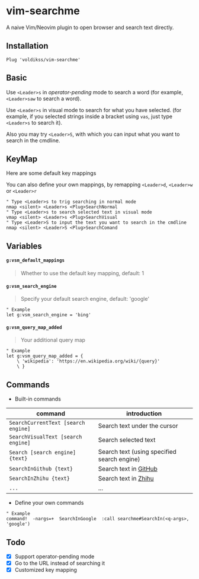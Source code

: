# vim-searchme

A naive Vim/Neovim plugin to open browser and search text directly.

## Installation

```vim
Plug 'voldikss/vim-searchme'
```

## Basic

Use `<Leader>s` in *operator-pending* mode to search a word (for example, `<Leader>saw` to search a word). 

Use `<Leader>s` in visual mode to search for what you have selected. (for example, if you selected strings inside a bracket using `vas`, just type `<Leader>s` to search it).

Also you may try `<Leader>S`, with which you can input what you want to search in the cmdline.

## KeyMap

Here are some default key mappings

You can also define your own mappings, by remapping `<Leader>d`, `<Leader>w` or `<Leader>r`

```vim
" Type <Leader>s to trig searching in normal mode
nmap <silent> <Leader>s <Plug>SearchNormal
" Type <Leader>s to search selected text in visual mode
vmap <silent> <Leader>s <Plug>SearchVisual
" Type <Leader>S to input the text you want to search in the cmdline
nmap <silent> <Leader>S <Plug>SearchComand
```

## Variables

#### **`g:vsm_default_mappings`** 

> Whether to use the default key mapping, default: 1

#### **`g:vsm_search_engine`**

> Specify your default search engine, default: 'google'

```vim
" Example
let g:vsm_search_engine = 'bing'
```

#### **`g:vsm_query_map_added`**

> Your additional query map

```vim
" Example
let g:vsm_query_map_added = {
    \ 'wikipedia': 'https://en.wikipedia.org/wiki/{query}'
    \ }
```

## Commands

- Built-in commands

| command                             | introduction                                   |
|-------------------------------------|------------------------------------------------|
| `SearchCurrentText [search engine]` | Search text under the cursor                   |
| `SearchVisualText [search engine]`  | Search selected text                           |
| `Search [search engine] {text}`     | Search text (using specified search engine)    |
| `SearchInGithub {text}`             | Search text in [GitHub](https://github.com)    |
| `SearchInZhihu {text}`              | Search text in [Zhihu](https://www.zhihu.com/) |
| `...`                               | ...                                            |

- Define your own commands

```vim
" Example
command!  -nargs=+  SearchInGoogle  :call searchme#SearchIn(<q-args>, 'google')
```

## Todo

-   [x] Support operator-pending mode
-   [x] Go to the URL instead of searching it
-   [x] Customized key mapping
